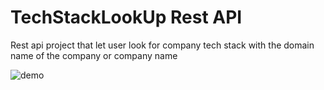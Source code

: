# TechStackLookUp Rest API

Rest api project that let user look for company tech stack with the domain name of the company or company name

![demo](https://user-images.githubusercontent.com/72886722/195970953-aa865a66-2348-44e2-bd49-4d528446c222.png)

